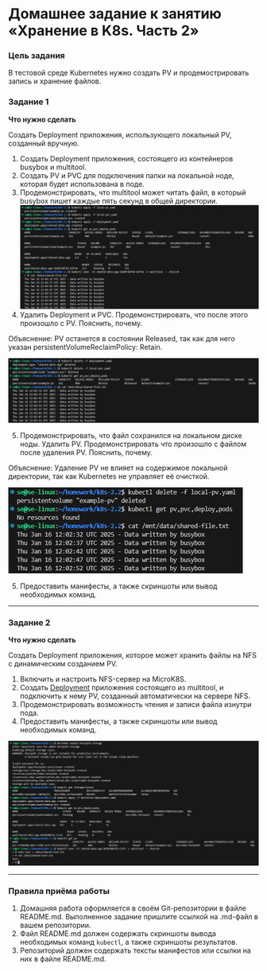 # Домашнее задание к занятию «Хранение в K8s. Часть 2»

### Цель задания

В тестовой среде Kubernetes нужно создать PV и продемострировать запись и хранение файлов.

### Задание 1

**Что нужно сделать**

Создать Deployment приложения, использующего локальный PV, созданный вручную.

1. Создать Deployment приложения, состоящего из контейнеров busybox и multitool.
2. Создать PV и PVC для подключения папки на локальной ноде, которая будет использована в поде.
3. Продемонстрировать, что multitool может читать файл, в который busybox пишет каждые пять секунд в общей директории.
![IMG](https://github.com/SeNike/Study_24/blob/main/k8s/2.2/2.2.1.png) 
4. Удалить Deployment и PVC. Продемонстрировать, что после этого произошло с PV. Пояснить, почему.

Объяснение: PV останется в состоянии Released, так как для него указан persistentVolumeReclaimPolicy: Retain.

![IMG](https://github.com/SeNike/Study_24/blob/main/k8s/2.2/2.2.2.png) 

5. Продемонстрировать, что файл сохранился на локальном диске ноды. Удалить PV.  Продемонстрировать что произошло с файлом после удаления PV. Пояснить, почему.

Объяснение: Удаление PV не влияет на содержимое локальной директории, так как Kubernetes не управляет её очисткой.

![IMG](https://github.com/SeNike/Study_24/blob/main/k8s/2.2/2.2.3.png) 

5. Предоставить манифесты, а также скриншоты или вывод необходимых команд.

------

### Задание 2

**Что нужно сделать**

Создать Deployment приложения, которое может хранить файлы на NFS с динамическим созданием PV.

1. Включить и настроить NFS-сервер на MicroK8S.
2. Создать [Deployment](https://github.com/SeNike/k8s-2.2/blob/main/multitool-deployment.yaml) приложения состоящего из multitool, и подключить к нему PV, созданный автоматически на сервере NFS.
3. Продемонстрировать возможность чтения и записи файла изнутри пода. 
4. Предоставить манифесты, а также скриншоты или вывод необходимых команд.

![IMG](https://github.com/SeNike/Study_24/blob/main/k8s/2.2/2.2.4.png) 

------

### Правила приёма работы

1. Домашняя работа оформляется в своём Git-репозитории в файле README.md. Выполненное задание пришлите ссылкой на .md-файл в вашем репозитории.
2. Файл README.md должен содержать скриншоты вывода необходимых команд `kubectl`, а также скриншоты результатов.
3. Репозиторий должен содержать тексты манифестов или ссылки на них в файле README.md.
